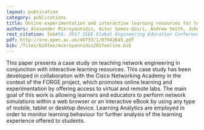 ```yaml
---
layout: publication
category: publications
title: Online experimentation and interactive learning resources for teaching network engineering
authors: Alexander Mikroyannidis, Aitor Gomez-Goiri, Andrew Smith, John Domingue
rest_citation: In&#58; 2017 IEEE Global Engineering Education Conference (EDUCON) (25-28 Apr 2017, Athens, Greece) (pp. 181-188)
pdf: http://oro.open.ac.uk/49733/1/07942845.pdf
bib: /files/bibtex/mikroyannidis2017online.bib
---
```


This paper presents a case study on teaching network engineering in conjunction with interactive learning resources.
This case study has been developed in collaboration with the Cisco Networking Academy in the context of the FORGE project, which promotes online learning and experimentation by offering access to virtual and remote labs. The main goal of this work is allowing learners and educators to perform network simulations within a web browser or an interactive eBook by using any type of mobile, tablet or desktop device.
Learning Analytics are employed in order to monitor learning behaviour for further analysis of the learning experience offered to students.
